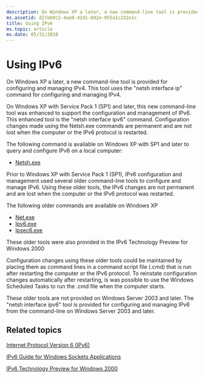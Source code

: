 ```yaml
---
description: On Windows XP a later, a new command-line tool is provided for configuring and managing IPv4. This tool uses the &\#0034;netsh interface ip&\#0034; command for configuring and managing IPv4.
ms.assetid: d27eb0c2-4ae0-42d1-b92e-055a1c232e1c
title: Using IPv6
ms.topic: article
ms.date: 05/31/2018
---
```


# Using IPv6

On Windows XP a later, a new command-line tool is provided for configuring and managing IPv4. This tool uses the "netsh interface ip" command for configuring and managing IPv4.

On Windows XP with Service Pack 1 (SP1) and later, this new command-line tool was enhanced to support the configuration and management of IPv6. This enhanced tool is the "netsh interface ipv6" command. Configuration changes made using the Netsh.exe commands are permanent and are not lost when the computer or the IPv6 protocol is restarted.

The following command is available on Windows XP with SP1 and later to query and configure IPv6 on a local computer:

-   [Netsh.exe](netsh-exe.md)

Prior to Windows XP with Service Pack 1 (SP1), IPv6 configuration and management used several older command-line tools to configure and manage IPv6. Using these older tools, the IPv6 changes are not permanent and are lost when the computer or the IPv6 protocol was restarted.

The following older commands are available on Windows XP

-   [Net.exe](net-exe-2.md)
-   [Ipv6.exe](ipv6-exe-2.md)
-   [Ipsec6.exe](ipsec6-exe-2.md)

These older tools were also provided in the IPv6 Technology Preview for Windows 2000

Configuration changes using these older tools could be maintained by placing them as command lines in a command script file (.cmd) that is run after restarting the computer or the IPv6 protocol. To reinstate configuration changes automatically after restarting, is was possible to use the Windows Scheduled Tasks to run the .cmd file when the computer starts.

These older tools are not provided on Windows Server 2003 and later. The "netsh interface ipv6" tool is provided for configuring and managing IPv6 from the command-line on Windows Server 2003 and later.

## Related topics

<dl> <dt>

[Internet Protocol Version 6 (IPv6)](internet-protocol-version-6-ipv6-2.md)
</dt> <dt>

[IPv6 Guide for Windows Sockets Applications](ipv6-guide-for-windows-sockets-applications-2.md)
</dt> <dt>

[IPv6 Technology Preview for Windows 2000](https://www.microsoft.com/downloads/details.aspx?FamilyID=27b1e6a6-bbdd-43c9-af57-dae19795a088)
</dt> </dl>

 

 



